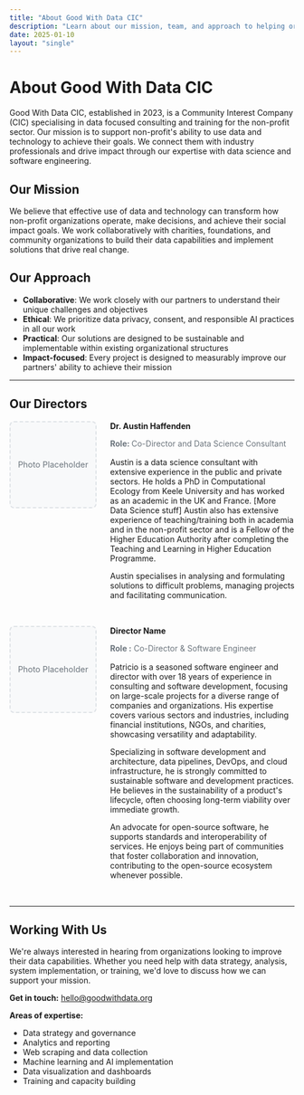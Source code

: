 ```yaml
---
title: "About Good With Data CIC"
description: "Learn about our mission, team, and approach to helping organizations unlock the power of their data"
date: 2025-01-10
layout: "single"
---
```


# About Good With Data CIC

Good With Data CIC, established in 2023, is a Community Interest Company (CIC) specialising in data focused consulting and training for the non-profit sector. Our mission is to support non-profit's ability to use data and technology to achieve their goals. We connect them with industry professionals and drive impact through our expertise with data science and software engineering.

## Our Mission

We believe that effective use of data and technology can transform how non-profit organizations operate, make decisions, and achieve their social impact goals. We work collaboratively with charities, foundations, and community organizations to build their data capabilities and implement solutions that drive real change.

## Our Approach

- **Collaborative**: We work closely with our partners to understand their unique challenges and objectives
- **Ethical**: We prioritize data privacy, consent, and responsible AI practices in all our work
- **Practical**: Our solutions are designed to be sustainable and implementable within existing organizational structures
- **Impact-focused**: Every project is designed to measurably improve our partners' ability to achieve their mission

---

## Our Directors

<div style="display: flex; align-items: flex-start; margin-bottom: 2rem;">
  <div style="width: 150px; height: 150px; background-color: #f8f9fa; border: 2px dashed #dee2e6; border-radius: 8px; margin-right: 1.5rem; display: flex; align-items: center; justify-content: center; color: #6c757d; font-size: 0.9rem;">
    Photo Placeholder
  </div>
  <div style="flex: 1;">
    <h4 style="margin-top: 0; margin-bottom: 0.5rem;">Dr. Austin Haffenden</h4>
    <p style="color: #6c757d; margin-bottom: 1rem;"><strong>Role: </strong>Co-Director and Data Science Consultant</p>
    <p>Austin is a data science consultant with extensive experience in the public and private sectors. He holds a PhD in Computational Ecology from Keele University and has worked as an academic in the UK and France. [More Data Science stuff] Austin also has extensive experience of teaching/training both in academia and in the non-profit sector and is a Fellow of the Higher Education Authority after completing the Teaching and Learning in Higher Education Programme.</p>
    <p>Austin specialises in analysing and formulating solutions to difficult problems, managing projects and facilitating communication.</p>
  </div>
</div>

<div style="display: flex; align-items: flex-start; margin-bottom: 2rem;">
  <div style="width: 150px; height: 150px; background-color: #f8f9fa; border: 2px dashed #dee2e6; border-radius: 8px; margin-right: 1.5rem; display: flex; align-items: center; justify-content: center; color: #6c757d; font-size: 0.9rem;">
    Photo Placeholder
  </div>
  <div style="flex: 1;">
    <h4 style="margin-top: 0; margin-bottom: 0.5rem;">Director Name</h4>
    <p style="color: #6c757d; margin-bottom: 1rem;"><strong>Role :</strong> Co-Director & Software Engineer</p>
    <p>Patricio is a seasoned software engineer and director with over 18 years of experience in consulting and software development, focusing on large-scale projects for a diverse range of companies and organizations. His expertise covers various sectors and industries, including financial institutions, NGOs, and charities, showcasing versatility and adaptability.</p>
    <p>Specializing in software development and architecture, data pipelines, DevOps, and cloud infrastructure, he is strongly committed to sustainable software and development practices. He believes in the sustainability of a product's lifecycle, often choosing long-term viability over immediate growth.</p>
    <p>An advocate for open-source software, he supports standards and interoperability of services. He enjoys being part of communities that foster collaboration and innovation, contributing to the open-source ecosystem whenever possible.</p>
  </div>
</div>

---

## Working With Us

We're always interested in hearing from organizations looking to improve their data capabilities. Whether you need help with data strategy, analysis, system implementation, or training, we'd love to discuss how we can support your mission.

**Get in touch:** [hello@goodwithdata.org](mailto:hello@goodwithdata.org)

**Areas of expertise:**
- Data strategy and governance
- Analytics and reporting
- Web scraping and data collection
- Machine learning and AI implementation
- Data visualization and dashboards
- Training and capacity building
